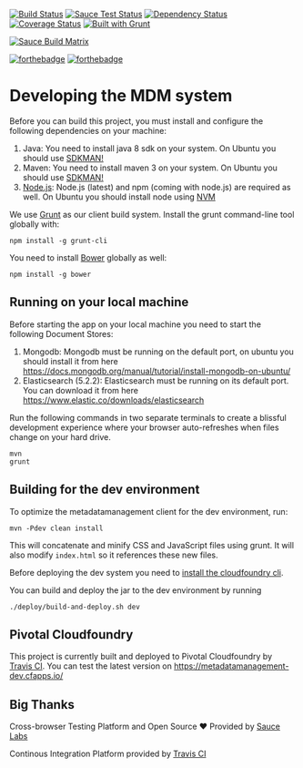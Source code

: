 [![Build Status](https://travis-ci.org/dzhw/metadatamanagement.svg?branch=development)](https://travis-ci.org/dzhw/metadatamanagement)  [![Sauce Test Status](https://saucelabs.com/buildstatus/rreitmann)](https://saucelabs.com/u/rreitmann)
[![Dependency Status](https://beta.gemnasium.com/badges/github.com/dzhw/metadatamanagement.svg)](https://beta.gemnasium.com/projects/github.com/dzhw/metadatamanagement)[![Coverage Status](https://coveralls.io/repos/dzhw/metadatamanagement/badge.svg?branch=development&service=github)](https://coveralls.io/github/dzhw/metadatamanagement?branch=development) [![Built with Grunt](https://cdn.gruntjs.com/builtwith.svg)](https://gruntjs.com/)

[![Sauce Build Matrix](https://saucelabs.com/browser-matrix/rreitmann.svg)](https://saucelabs.com/u/rreitmann)

[![forthebadge](http://forthebadge.com/images/badges/built-by-developers.svg)](http://forthebadge.com) [![forthebadge](http://forthebadge.com/images/badges/uses-badges.svg)](http://forthebadge.com)
# Developing the MDM system

Before you can build this project, you must install and configure the following dependencies on your machine:

1. Java: You need to install java 8 sdk on your system. On Ubuntu you should use [SDKMAN!][]
2. Maven: You need to install maven 3 on your system. On Ubuntu you should use [SDKMAN!][]
3. [Node.js][]: Node.js (latest) and npm (coming with node.js) are required as well. On Ubuntu you should install node using [NVM][]

We use [Grunt][] as our client build system. Install the grunt command-line tool globally with:

    npm install -g grunt-cli

You need to install [Bower][] globally as well:

    npm install -g bower

## Running on your local machine

Before starting the app on your local machine you need to start the following Document Stores:
1. Mongodb: Mongodb must be running on the default port, on ubuntu you should install it from here https://docs.mongodb.org/manual/tutorial/install-mongodb-on-ubuntu/
2. Elasticsearch (5.2.2): Elasticsearch must be running on its default port. You can download it from here https://www.elastic.co/downloads/elasticsearch

Run the following commands in two separate terminals to create a blissful development experience where your browser
auto-refreshes when files change on your hard drive.

    mvn
    grunt

## Building for the dev environment

To optimize the metadatamanagement client for the dev environment, run:

    mvn -Pdev clean install

This will concatenate and minify CSS and JavaScript files using grunt. It will also modify `index.html` so it references
these new files.

Before deploying the dev system you need to [install the cloudfoundry cli](https://docs.cloudfoundry.org/cf-cli/install-go-cli.html#-linux-installation).

You can build and deploy the jar to the dev environment by running

    ./deploy/build-and-deploy.sh dev

## Pivotal Cloudfoundry
This project is currently built and deployed to Pivotal Cloudfoundry by [Travis CI][TravisCI]. You can test the latest version on https://metadatamanagement-dev.cfapps.io/

## Big Thanks

Cross-browser Testing Platform and Open Source :heart: Provided by [Sauce Labs][saucelabs]

Continous Integration Platform provided by [Travis CI][TravisCI]

[saucelabs]: https://saucelabs.com
[JHipster]: https://jhipster.github.io/
[Node.js]: https://nodejs.org/
[Bower]: http://bower.io/
[Grunt]: http://gruntjs.com/
[BrowserSync]: http://www.browsersync.io/
[Karma]: http://karma-runner.github.io/
[Jasmine]: http://jasmine.github.io/2.0/introduction.html
[Protractor]: https://angular.github.io/protractor/
[NVM]: https://github.com/creationix/nvm
[SDKMAN!]:http://sdkman.io/install.html
[TravisCI]:https://travis-ci.org/
